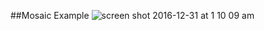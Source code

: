 ##Mosaic Example
![screen shot 2016-12-31 at 1 10 09 am](https://cloud.githubusercontent.com/assets/15387439/21579488/6b27dc96-cf6f-11e6-8468-e6a133559900.png)
